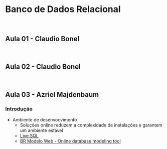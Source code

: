 # Banco de Dados Relacional


<br/>

## Aula 01 - Claudio Bonel





<br/>

## Aula 02 - Claudio Bonel





<br/>

## Aula 03 - Azriel Majdenbaum


### Introdução

* Ambiente de desenvoovimento
  - Soluções online reduzem a complexidade de instalações e garantem um ambiente estável
  - [Live SQL](https://livesql.oracle.com/)
  - [BR Modelo Web - Online database modeling tool](https://www.brmodeloweb.com/lang/en/index.html)
